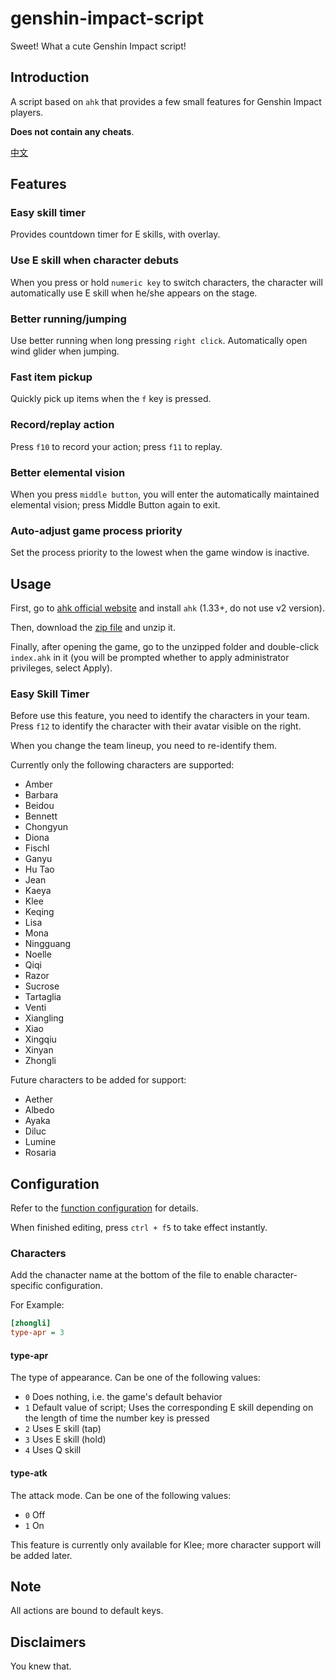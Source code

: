 # genshin-impact-script

Sweet! What a cute Genshin Impact script!

## Introduction

A script based on `ahk` that provides a few small features for Genshin Impact players.

**Does not contain any cheats**.

[中文](./readme-cn.md)

## Features

### Easy skill timer

Provides countdown timer for E skills, with overlay.

### Use E skill when character debuts

When you press or hold `numeric key` to switch characters, the character will automatically use E skill when he/she appears on the stage.

### Better running/jumping

Use better running when long pressing `right click`. Automatically open wind glider when jumping.

### Fast item pickup

Quickly pick up items when the `f` key is pressed.

### Record/replay action

Press `f10` to record your action; press `f11` to replay.

### Better elemental vision

When you press `middle button`, you will enter the automatically maintained elemental vision; press Middle Button again to exit.

### Auto-adjust game process priority

Set the process priority to the lowest when the game window is inactive.

## Usage

First, go to [ahk official website](https://www.autohotkey.com/) and install `ahk` (1.33+, do not use v2 version).

Then, download the [zip file](https://github.com/phonowell/genshin-impact-script/releases/download/0.0.3/Genshin_Impact_Script_0.0.3.zip) and unzip it.

Finally, after opening the game, go to the unzipped folder and double-click `index.ahk` in it (you will be prompted whether to apply administrator privileges, select Apply).

### Easy Skill Timer

Before use this feature, you need to identify the characters in your team. Press `f12` to identify the character with their avatar visible on the right.

When you change the team lineup, you need to re-identify them.

Currently only the following characters are supported:

- Amber
- Barbara
- Beidou
- Bennett
- Chongyun
- Diona
- Fischl
- Ganyu
- Hu Tao
- Jean
- Kaeya
- Klee
- Keqing
- Lisa
- Mona
- Ningguang
- Noelle
- Qiqi
- Razor
- Sucrose
- Tartaglia
- Venti
- Xiangling
- Xiao
- Xingqiu
- Xinyan
- Zhongli

Future characters to be added for support:

- Aether
- Albedo
- Ayaka
- Diluc
- Lumine
- Rosaria

## Configuration

Refer to the [function configuration](./source/config.ini) for details.

When finished editing, press `ctrl + f5` to take effect instantly.

### Characters

Add the chanacter name at the bottom of the file to enable character-specific configuration.

For Example:

```ini
[zhongli]
type-apr = 3
```

#### type-apr

The type of appearance. Can be one of the following values:

- `0` Does nothing, i.e. the game's default behavior
- `1` Default value of script; Uses the corresponding E skill depending on the length of time the number key is pressed
- `2` Uses E skill (tap)
- `3` Uses E skill (hold)
- `4` Uses Q skill

#### type-atk

The attack mode. Can be one of the following values:

- `0` Off
- `1` On

This feature is currently only available for Klee; more character support will be added later.

## Note

All actions are bound to default keys.

## Disclaimers

You knew that.